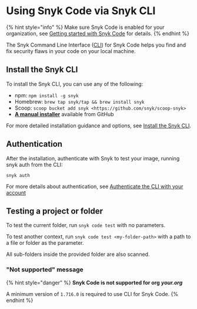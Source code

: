 # Using Snyk Code via Snyk CLI

{% hint style="info" %}
Make sure Snyk Code is enabled for your organization, see [Getting started with Snyk Code](../../../getting-started/getting-started-snyk-products/getting-started-with-snyk-code.md#stage-1-enable-snyk-code) for details.
{% endhint %}

The Snyk Command Line Interface ([CLI](../../../features/snyk-cli/)) for Snyk Code helps you find and fix security flaws in your code on your local machine.

## **Install the Snyk CLI**

To install the Snyk CLI, you can use any of the following:

* npm: `npm install -g snyk`
* Homebrew: `brew tap snyk/tap && brew install snyk`
* Scoop: `scoop bucket add snyk <https://github.com/snyk/scoop-snyk>`
* [**A manual installer**](https://github.com/snyk/snyk/releases) available from GitHub

For more detailed installation guidance and options, see [Install the Snyk CLI](../../../features/snyk-cli/install-the-snyk-cli/).

## **Authentication**

After the installation, authenticate with Snyk to test your image, running snyk auth from the CLI:

```
snyk auth
```

For more details about authentication, see [Authenticate the CLI with your account](../../../features/snyk-cli/install-the-snyk-cli/authenticate-the-cli-with-your-account.md)

## **Testing a project or folder**

To test the current folder, run `snyk code test` with no parameters.

To test another context, run `snyk code test <my-folder-path>` with a path to a file or folder as the parameter.

All sub-folders inside the provided folder are also scanned.

### "Not supported" message

{% hint style="danger" %}
**Snyk Code is not supported for org** _**your.org**_

A minimum version of `1.716.0` is required to use CLI for Snyk Code.
{% endhint %}
